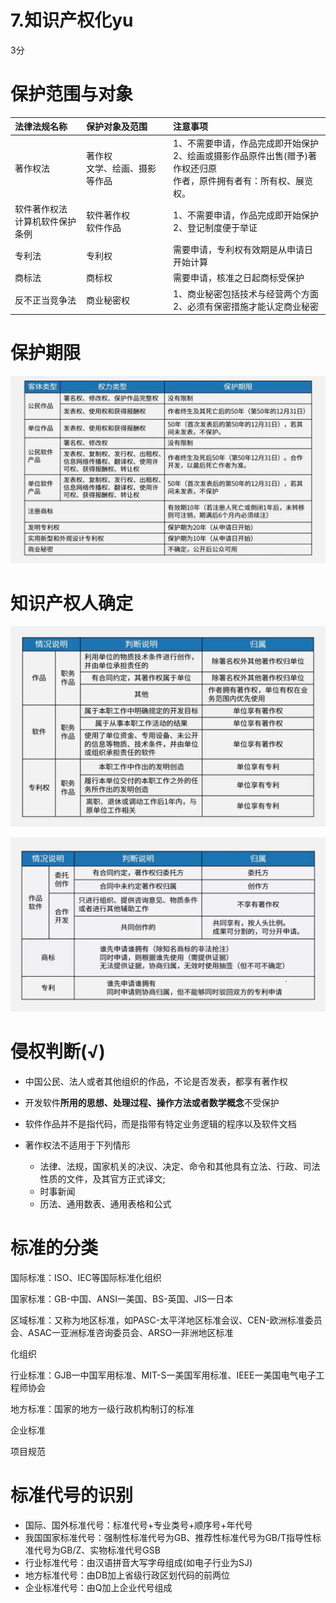# 7.知识产权化yu

3分

# 保护范围与对象

| 法律法规名称                       | 保护对象及范围                   | 注意事项                                                     |
| :--------------------------------- | :------------------------------- | :----------------------------------------------------------- |
| 著作权法                           | 著作权<br>文学、绘画、摄影等作品 | 1、不需要申请，作品完成即开始保护<br>2、绘画或摄影作品原件出售(赠予)著作权还归原<br>作者，原件拥有者有：所有权、展览权。 |
| 软件著作权法<br>计算机软件保护条例 | 软件著作权<br>软件作品           | 1、不需要申请，作品完成即开始保护<br/>2、登记制度便于举证    |
| 专利法                             | 专利权                           | 需要申请，专利权有效期是从申请日开始计算                     |
| 商标法                             | 商标权                           | 需要申请，核准之日起商标受保护                               |
| 反不正当竞争法                     | 商业秘密权                       | 1、商业秘密包括技术与经营两个方面<br>2、必须有保密措施才能认定商业秘密 |



# 保护期限

![picture](./Image/7-2.jpg)

# 知识产权人确定

![picture](./Image/7-3.jpg)

![picture](./Image/7-4.jpg)



# 侵权判断(√)

- 中国公民、法人或者其他组织的作品，不论是否发表，都享有著作权
- 开发软件**所用的思想、处理过程、操作方法或者数学概念**不受保护
- 软件作品并不是指代码，而是指带有特定业务逻辑的程序以及软件文档



- 著作权法不适用于下列情形
  - 法律、法规，国家机关的决议、决定、命令和其他具有立法、行政、司法性质的文件，及其官方正式译文;
  - 时事新闻
  - 历法、通用数表、通用表格和公式



# 标准的分类

国际标准：ISO、IEC等国际标准化组织

国家标准：GB-中国、ANSI一美国、BS-英国、JIS一日本

区域标准：又称为地区标准，如PASC-太平洋地区标准会议、CEN-欧洲标准委员会、ASAC一亚洲标准咨询委员会、ARSO一非洲地区标准

化组织

行业标准：GJB一中国军用标准、MIT-S一美国军用标准、IEEE一美国电气电子工程师协会

地方标准：国家的地方一级行政机构制订的标准

企业标准

项目规范



# 标准代号的识别

- 国际、国外标准代号：标准代号+专业类号+顺序号+年代号
- 我国国家标准代号：强制性标准代号为GB、推荐性标准代号为GB/T指导性标准代号为GB/Z、实物标准代号GSB
- 行业标准代号：由汉语拼音大写字母组成(如电子行业为SJ)
- 地方标准代号：由DB加上省级行政区划代码的前两位
- 企业标准代号：由Q加上企业代号组成

